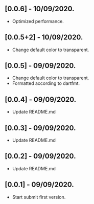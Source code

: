 ## [0.0.6] - 10/09/2020.

* Optimized performance.


## [0.0.5+2] - 10/09/2020.

* Change default color to transparent.


## [0.0.5] - 09/09/2020.

* Change default color to transparent.
* Formatted according to dartfmt.


## [0.0.4] - 09/09/2020.

* Update README.md


## [0.0.3] - 09/09/2020.

* Update README.md


## [0.0.2] - 09/09/2020.

* Update README.md


## [0.0.1] - 09/09/2020.

* Start submit first version.
